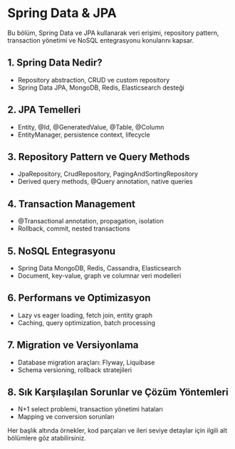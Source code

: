# Spring Data & JPA

Bu bölüm, Spring Data ve JPA kullanarak veri erişimi, repository pattern, transaction yönetimi ve NoSQL entegrasyonu konularını kapsar.

## 1. Spring Data Nedir?
- Repository abstraction, CRUD ve custom repository
- Spring Data JPA, MongoDB, Redis, Elasticsearch desteği

## 2. JPA Temelleri
- Entity, @Id, @GeneratedValue, @Table, @Column
- EntityManager, persistence context, lifecycle

## 3. Repository Pattern ve Query Methods
- JpaRepository, CrudRepository, PagingAndSortingRepository
- Derived query methods, @Query annotation, native queries

## 4. Transaction Management
- @Transactional annotation, propagation, isolation
- Rollback, commit, nested transactions

## 5. NoSQL Entegrasyonu
- Spring Data MongoDB, Redis, Cassandra, Elasticsearch
- Document, key-value, graph ve columnar veri modelleri

## 6. Performans ve Optimizasyon
- Lazy vs eager loading, fetch join, entity graph
- Caching, query optimization, batch processing

## 7. Migration ve Versiyonlama
- Database migration araçları: Flyway, Liquibase
- Schema versioning, rollback stratejileri

## 8. Sık Karşılaşılan Sorunlar ve Çözüm Yöntemleri
- N+1 select problemi, transaction yönetimi hataları
- Mapping ve conversion sorunları

Her başlık altında örnekler, kod parçaları ve ileri seviye detaylar için ilgili alt bölümlere göz atabilirsiniz.
